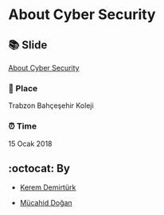 # About Cyber Security


## :books: Slide

[About Cyber Security](https://www.slideshare.net/ktusec/about-cyber-security)

### :small_red_triangle_down: Place

Trabzon Bahçeşehir Koleji

###  :alarm_clock: Time

15 Ocak 2018

## :octocat: By

* [Kerem Demirtürk](https://github.com/keremdemirtrk)

* [Mücahid Doğan](https://github.com/mucahiddogan)
